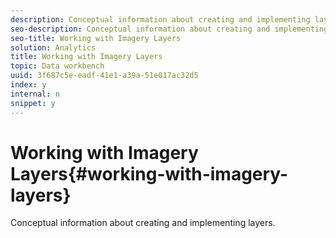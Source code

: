 ```yaml
---
description: Conceptual information about creating and implementing layers.
seo-description: Conceptual information about creating and implementing layers.
seo-title: Working with Imagery Layers
solution: Analytics
title: Working with Imagery Layers
topic: Data workbench
uuid: 3f687c5e-eadf-41e1-a39a-51e017ac32d5
index: y
internal: n
snippet: y
---
```


# Working with Imagery Layers{#working-with-imagery-layers}

Conceptual information about creating and implementing layers.

